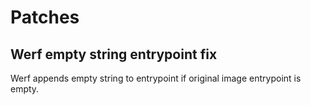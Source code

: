# Patches

## Werf empty string entrypoint fix

Werf appends empty string to entrypoint if original image entrypoint is empty.

